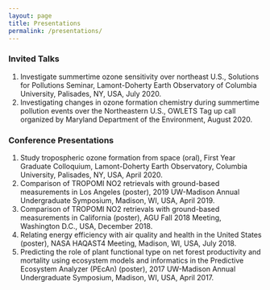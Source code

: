 ```yaml
---
layout: page
title: Presentations
permalink: /presentations/
---
```


<h3>Invited Talks</h3>
<ol>
  
<li>Investigate summertime ozone sensitivity over northeast U.S., Solutions for Pollutions Seminar, Lamont-Doherty Earth Observatory of Columbia University, Palisades, NY, USA, July 2020.</li> 
<li>Investigating changes in ozone formation chemistry during summertime pollution events over the Northeastern U.S., OWLETS Tag up call organized by Maryland Department of the Environment, August 2020.</li> 
  
</ol>

<h3>Conference Presentations</h3>
<ol>
<li>Study tropospheric ozone formation from space (oral), First Year Graduate Colloquium, Lamont-Doherty Earth Observatory, Columbia University, Palisades, NY, USA, April 2020.</li> 
<li>Comparison of TROPOMI NO2 retrievals with ground-based measurements in Los Angeles (poster), 2019 UW-Madison Annual Undergraduate Symposium, Madison, WI, USA, April 2019.</li>
<li>Comparison of TROPOMI NO2 retrievals with ground-based measurements in California (poster), AGU Fall 2018 Meeting, Washington D.C., USA, December 2018.</li>
<li>Relating energy efficiency with air quality and health in the United States (poster), NASA HAQAST4 Meeting, Madison, WI, USA, July 2018.</li>
<li>Predicting the role of plant functional type on net forest productivity and mortality using ecosystem models and informatics in the Predictive Ecosystem Analyzer (PEcAn) (poster), 2017 UW-Madison Annual Undergraduate Symposium, Madison, WI, USA, April 2017.</li>
</ol>
